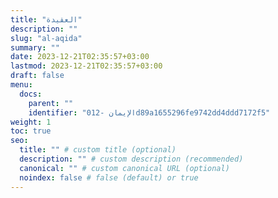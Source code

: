 ```yaml
---
title: "العقيدة"
description: ""
slug: "al-aqida"
summary: ""
date: 2023-12-21T02:35:57+03:00
lastmod: 2023-12-21T02:35:57+03:00
draft: false
menu:
  docs:
    parent: ""
    identifier: "الإيمان -012d89a1655296fe9742dd4ddd7172f5"
weight: 1
toc: true
seo:
  title: "" # custom title (optional)
  description: "" # custom description (recommended)
  canonical: "" # custom canonical URL (optional)
  noindex: false # false (default) or true
---
```

